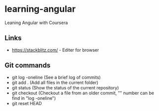 # learning-angular
Leaning Angular with Coursera

## Links
- https://stackblitz.com/ - Editer for browser

## Git commands
- git log -oneline (See a brief log of commits)
- git add . (Add all files in the current folder)
- git status (Show the status of the current repository)
- git checkout <commit> <file> (Checkout a file from an older commit, "<commit>" number can be find in "log -oneline")
- git reset HEAD <file>


  